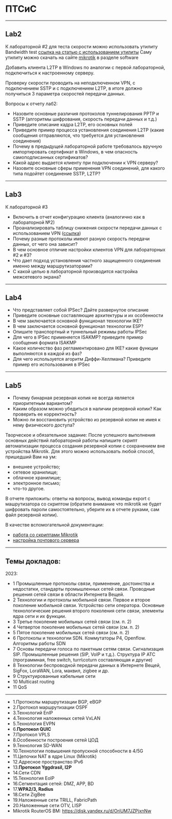 <!---

Спойлер к лабам, можно считать за пасхалку)
[https://risovach.ru/upload/2017/06/mem/podorozhnik_147269240_orig_.jpg](http://risovach.ru/upload/2017/06/mem/podorozhnik_147269240_orig_.jpg)

-->
# ПТСиС
____________________________________
## Lab2
К лабораторной #2 для теста скорости можно использовать утилиту Bandwidth test
[ссылка на статью с использованием утилиты](https://www.mikc.ru/document/statii/izmerenie_propusknoy_sposobnosti_s_pomoshchyu_bandwidth_test/)
Саму утилиту можно скачать на сайте [mikrotik](https://mikrotik.com) в разделе software

Добавить клиента L2TP в Windows по аналогии с первой лабораторной, подключиться к настроенному серверу.

Проверку скорости проводить на неподключенном VPN, с подключением SSTP и с подключением L2TP, в итоге должно получиться 3 параметра скоростей передачи данных.


Вопросы к отчету лаб2:
 - Назовите основные различия протоколов туннелирования PPTP и SSTP (алгоритмы шифрования, скорость передачи данных и т.д.)
 - Приведите описание кадра L2TP, его основных полей
 - Приведите пример процесса установления соединения L2TP (какие сообщения отправляются, что требуется для установления соединения)
 - Почему в предыдущей лабораторной работе требовалось вручную импортировать сертификат в Windows, в чем опасность самоподписанных сертификатов?
 - Какой адрес выдается клиенту при подключении к VPN серверу?
 - Назовите основные сферы применения VPN соединений, для какого типа подойтет соединение SSTP, L2TP?
______________________________________
## Lab3
К лабораторной #3

- Включить в отчет конфигурацию клиента (аналогично как в лабораторной №2)
- Проанализировать таблицу снижения скорости передачи данных с использованием VPN ([ссылка](https://mikrotik.wiki/wiki/VPN:%D0%A2%D0%B5%D1%81%D1%82_%D1%81%D0%BA%D0%BE%D1%80%D0%BE%D1%81%D1%82%D0%B8_%D0%BF%D0%B5%D1%80%D0%B5%D0%B4%D0%B0%D1%87%D0%B8_%D0%B4%D0%B0%D0%BD%D0%BD%D1%8B%D1%85_%D0%BF%D1%80%D0%B8_VPN))
- Почему разные протоколы имеют разную скорость передачи данных, от чего она зависит?
- В чем основное отличие настройки клиентов VPN для лабораторных #2 и #3? 
- Что дает подход установления частного защищенного соединения именно между маршрутизаторами?
- С какой целью в лабораторной производится настройка межсетевого экрана?
______________________________________

## Lab4

- Что представляет собой IPSec? Дайте развернутое описание
- Приведите основные составляющие архитектуры и их особенности
- В чем заключается основной функционал технологии IKE?
- В чем заключается основной функционал технологии ESP?
- Опишите транспортный и туннельный режимы работы IPSec
- Для чего в IPSec применяется ISAKMP? приведите пример сообщения формата ISAKMP
- Какое количество фаз регламентировано для IKE? какие функции выполняются в каждой из фаз?
- Для чего используется агоритм Диффи-Хеллмана? Приведите пример его использования в IPSec

____________________________

## Lab5

- Почему бинарная резервная копия не всегда является приоритетным вариантом?
- Каким образом можно убедиться в наличии резервной копии? Как проверить ее корректность?
- Можно ли восстановить устройство из резервной копии не имея к нему физического доступа?

Творческое и обязательное задание:
После успешного выполнения основных действий лабораторной работы напишите скрипт автоматизации процесса создания резервной копии с сохранением вне устройства Mikrotik. Для этого можно использовать любой способ, пришедший Вам на ум:
 - внешнее устройство;
 - сетевое хранилище;
 - облачное хранилише;
 - электронное письмо;
 - что-то другое.
 
 В отчете приложить: ответы на вопросы, вывод команды export с машрутизатора со скриптом (обратите внимание что mikrotik не будет шифровать пароли самостоятельно, уберите их в отчете руками, сам файл резервной копии). 
 
В качестве вспомогательной документации:
 - [работа со скриптами Mikrotik](https://wiki.mikrotik.com/wiki/Manual:Scripting)
 - [настройка почтового сервера](https://wiki.mikrotik.com/wiki/Manual:Tools/email)
______________________________________
## Темы докладов:

2023:
 - 1 Промышленные протоколы связи, применение, достоинства и недостатки, стандарты промышленных сетей связи. Проводные решения сетей связи в области Интернета Вещей.
 - 2 Технологии и протоколы мобильной связи. Первое и второе поколение мобильной связи. Устройство сети оператора. Основные технологические решения второго поколения сети связи, элементы ядра сети и их функции.
 - 3 Третье поколение мобильных сетей связи (см. п. 2)
 - 4 Четвертое поколение мобильных сетей связи (см. п. 2)
 - 5 Пятое поколение мобильных сетей связи (см. п. 2)
 - 6 Протоколы и технологии SDN. Коммутаторы P4, Openflow. Алгоритмы работы SDN
 - 7 Основы передачи голоса по пакетным сетям связи. Сигнализация SIP. Промышленные решения (SIP, VoIP и т.д.). Структура IP АТС (программная, free switch, turn\coturn составляющая и другие)
 - 8 Технологии беспроводной передачи данных в Интернете Вещей, SigFox, LoraWAN, Lora, маквил, zigbee и др.
 - 9 Структуированные кабельные сети
 - 10 Multicast routing
 - 11 QoS

______________________________________

- 1.Протоколы маршрутизации BGP, eBGP
- 2.Протокол маршрутизации OSPF
- 3.Технологий EnIP
- 4.Технология наложенных сетей VxLAN
- 5.Технология EVPN
- 6.**Протокол QUIC**
- 7.Протокол VPLS
- 8.Особенности построения сетей ЦОД
- 9.Технология SD-WAN
- 10.Технологии повышения пропускной способности в 4/5G
- 11.Цепочки NAT в ядре Linux (Mikrotik)
- 12.Адресное пространство IPv6
- 13.**Протокол Yggdrasil, I2P**
- 14.Сети CDN
- 15.Технология EoIP
- 16.Сегментация сетей: DMZ, APP, BD
- 17.**WPA2/3, Radius**
- 18.Сети ZigBee
- 19.Наложенные сети TRILL, FabricPath
- 20.Наложенные сети OTV, LISP
- Mikrotik RouterOS ВМ: https://disk.yandex.ru/d/OriUM7JZPjxnNw
